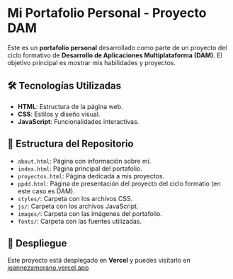 # Mi Portafolio Personal - Proyecto DAM

Este es un **portafolio personal** desarrollado como parte de un proyecto del ciclo formativo de **Desarrollo de Aplicaciones Multiplataforma (DAM)**. El objetivo principal es mostrar mis habilidades y proyectos.

## 🛠️ Tecnologías Utilizadas

* **HTML**: Estructura de la página web.
* **CSS**: Estilos y diseño visual.
* **JavaScript**: Funcionalidades interactivas.

## 📁 Estructura del Repositorio

* `about.html`: Página con información sobre mí.
* `index.html`: Página principal del portafolio.
* `proyectos.html`: Página dedicada a mis proyectos.
* `ppdd.html`: Página de presentación del proyecto del ciclo formatio (en este caso es DAM).
* `styles/`: Carpeta con los archivos CSS.
* `js/`: Carpeta con los archivos JavaScript.
* `images/`: Carpeta con las imágenes del portafolio.
* `fonts/`: Carpeta con las fuentes utilizadas.

## 🚀 Despliegue

Este proyecto está desplegado en **Vercel** y puedes visitarlo en [joannezamorano.vercel.app](https://joannezamorano.vercel.app)
